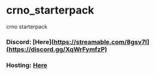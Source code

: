 # crno_starterpack
crno starterpack
### Discord: [Here](https://streamable.com/8gsv7l](https://discord.gg/XqWrFymfzP)
### Hosting: [Here](https://canario-hosting.com)
